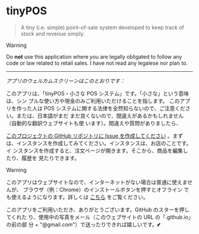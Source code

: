 # tinyPOS

> A tiny (i.e. simple) point-of-sale system developed to keep track of stock and
> revenue simply.

> [!WARNING]
>
> Do **not** use this application where you are legally obligated to follow any
> code or law related to retail sales. I have not read any legalese nor plan to.

---

_アプリのウェルカムスクリーンはこのとおりです：_

このアプリは、「tinyPOS・小さな POS システム」です。「小さな」という意味は、シン
プルな使い方や現金のみご利用いただけることを指します。 このアプリを作った人は
POS システムに関する法律を全然知らないので、ご注意ください。または、日本語がまだ
まだ良くないので、間違えがあるかもしれません&#xff08;自動的な翻訳ウェブサイトも使
います&#xff09;。間違えや質問がありましたら、

[このプロジェクトの GitHub リポジトリに Issue を作成してください](https://github.com/zabackary/tinypos/issues/new)
。まずは、インスタンスを作成してみてください。インスタンスは、お店のことです。イ
ンスタンスを作成すると、注文ページが開きます。そこから、商品を編集したり、履歴を
見たりできます。

> [!WARNING]
>
> このアプリはウェブサイトなので、インターネットがない場合は普通に使えませんが、
> ブラウザ&#xff08;例&#xff1a;Chrome&#xff09;のインストールボタンを押すとオフライン
> でも使えるようになります。詳しくは
> [こちら](https://web.dev/learn/pwa/installation?hl=ja#ios_and_ipados_installation:~:text=%E3%83%9B%E3%83%BC%E3%83%A0%E7%94%BB%E9%9D%A2%E3%81%AB%E3%82%A2%E3%83%97%E3%83%AA,%E8%A1%A8%E7%A4%BA%E3%81%95%E3%82%8C%E3%81%BE%E3%81%99%E3%80%82)
> をご覧ください。

このアプリをご利用いただき、ありがとうございます。GitHub のスターを押してくれた
り、使用中の写真をメール&#xff08;このウェブサイトの URL の「.github.io」の前の部
分 + "@gmail.com"&#xff09;で送ったりできれば嬉しいです。💕
